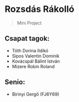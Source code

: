 # Rozsdás Rákolló
> Mini Project

## Csapat tagok:

+ Tóth Dorina Ildikó
+ Sipos Valentin Dominik
+ Kovácspál Bálint István
+ Mizere Robin Roland

## Senio:

- Birinyi Gergő (FJ6Y69)
